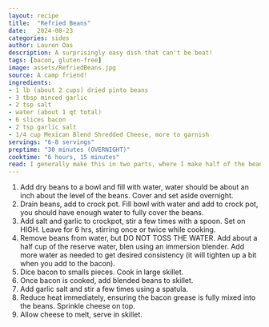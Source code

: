 ```yaml
---
layout: recipe
title:  "Refried Beans"
date:   2024-08-23
categories: sides
author: Lauren Oas
description: A surprisingly easy dish that can't be beat!
tags: [bacon, gluten-free]
image: assets/RefriedBeans.jpg
source: A camp friend!
ingredients:
- 1 lb (about 2 cups) dried pinto beans
- 3 tbsp minced garlic
- 2 tsp salt
- water (about 1 qt total)
- 6 slices bacon
- 2 tsp garlic salt
- 1/4 cup Mexican Blend Shredded Cheese, more to garnish
servings: "6-8 servings"
preptime: "30 minutes (OVERNIGHT)"
cooktime: "6 hours, 15 minutes"
read: I generally make this in two parts, where I make half of the beans with half of the bacon when I finish them in the crockpot. The bacon instantly heats the cold beans, and making a full batch for just the two of us can be a little too much. This is all about taste, so manage your salt, bacon and garlic to preference. Overnight prep is needed, but minimal time is needed so this is super easy to do during the week.
---
```

1. Add dry beans to a bowl and fill with water, water should be about an inch about the level of the beans. Cover and set aside overnight.
2. Drain beans, add to crock pot. Fill bowl with water and add to crock pot, you should have enough water to fully cover the beans. 
3. Add salt and garlic to crockpot, stir a few times with a spoon. Set on HIGH. Leave for 6 hrs, stirring once or twice while cooking.
4. Remove beans from water, but DO NOT TOSS THE WATER. Add about a half cup of the reserve water, blen using an immersion blender. Add more water as needed to get desired consistency (it will tighten up a bit when you add to the bacon). 
5. Dice bacon to smalls pieces. Cook in large skillet.
6. Once bacon is cooked, add blended beans to skillet. 
7. Add garlic salt and stir a few times using a spatula.
8. Reduce heat immediately, ensuring the bacon grease is fully mixed into the beans. Sprinkle cheese on top. 
9. Allow cheese to melt, serve in skillet.